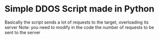# Simple DDOS Script made in Python
Basically the script sends a lot of requests to the target, overloading its server
Note: you need to modify in the code the number of requests to be sent to the server

